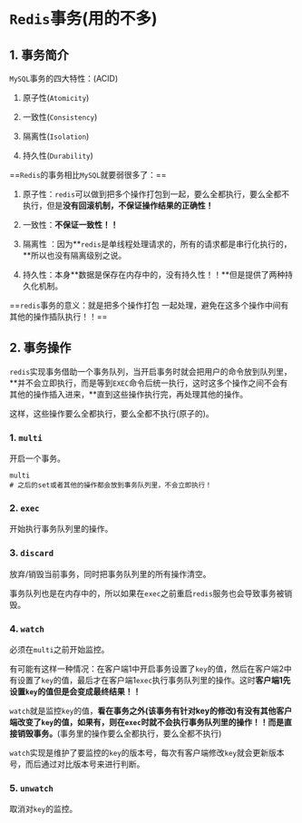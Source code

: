 # `Redis`事务(用的不多)

## 1. 事务简介

`MySQL`事务的四大特性：(ACID)

1. 原子性(`Atomicity`)

2. 一致性(`Consistency`)

3. 隔离性(`Isolation`)

4. 持久性(`Durability`)

   

==`Redis`的事务相比`MySQL`就要弱很多了：==

1. 原子性：`redis`可以做到把多个操作打包到一起，要么全都执行，要么全都不执行，但是**没有回滚机制，不保证操作结果的正确性！**

2. 一致性：**不保证一致性！！**

3. 隔离性 ：因为**`redis`是单线程处理请求的，所有的请求都是串行化执行的，**所以也没有隔离级别之说。

4. 持久性：本身**数据是保存在内存中的，没有持久性！！**但是提供了两种持久化机制。

   

==`redis`事务的意义：就是把多个操作打包 一起处理，避免在这多个操作中间有其他的操作插队执行！！==

## 2. 事务操作

`redis`实现事务借助一个事务队列，当开启事务时就会把用户的命令放到队列里，**并不会立即执行，而是等到`EXEC`命令后统一执行，这时这多个操作之间不会有其他的操作插入进来，**直到这些操作执行完，再处理其他的操作。

这样，这些操作要么全都执行，要么全都不执行(原子的)。

### 1. `multi`

开启一个事务。

```shell
multi
# 之后的set或者其他的操作都会放到事务队列里，不会立即执行！
```

### 2. `exec`

开始执行事务队列里的操作。

### 3. `discard`

放弃/销毁当前事务，同时把事务队列里的所有操作清空。

事务队列也是在内存中的，所以如果在`exec`之前重启`redis`服务也会导致事务被销毁。

### 4. `watch`

必须在`multi`之前开始监控。

有可能有这样一种情况：在客户端1中开启事务设置了`key`的值，然后在客户端2中有设置了`key`的值，最后才在客户端1`exec`执行事务队列里的操作。这时**客户端1先设置`key`的值但是会变成最终结果！！**

`watch`就是监控`key`的值，**看在事务之外(该事务有针对key的修改)有没有其他客户端改变了`key`的值，如果有，则在`exec`时就不会执行事务队列里的操作！！而是直接销毁事务。**(事务里的操作要么全都执行，要么全都不执行) 

`watch`实现是维护了要监控的`key`的版本号，每次有客户端修改`key`就会更新版本号，而后通过对比版本号来进行判断。

### 5. `unwatch`

取消对`key`的监控。







